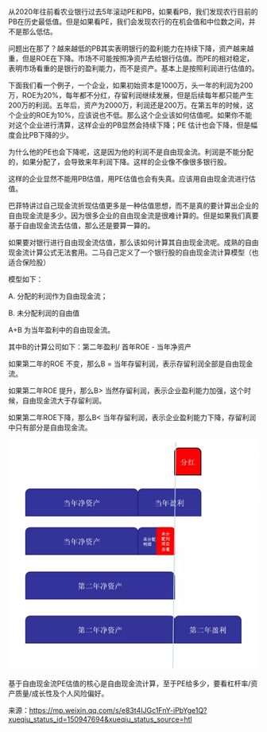 从2020年往前看农业银行过去5年滚动PE和PB，如果看PB，我们发现农行目前的PB在历史最低值。但是如果看PE，我们会发现农行的在机会值和中位数之间，并不是那么低估。



问题出在那了？越来越低的PB其实表明银行的盈利能力在持续下降，资产越来越重，但是ROE在下降。市场不可能按照净资产去给银行估值。而PE的相对稳定，表明市场看重的是银行的盈利能力，而不是资产。基本上是按照利润进行估值的。



下面我们看一个例子，一个企业，如果初始资本是1000万，头一年的利润为200万，ROE为20%，每年都不分红，存留利润继续发展，但是后续每年都只能产生200万的利润。五年后，资产为2000万，利润还是200万。在第五年的时候，这个企业的ROE为10%，应该说也不低。那么这个企业该如何估值呢。如果你不能对这个企业进行清算，这样企业的PB显然会持续下降；PE 估计也会下降，但是幅度会比PB下降的少。



为什么他的PE也会下降呢，这是因为他的利润不是自由现金流。利润是不能分配的，如果分配了，会导致来年利润下降。这样的企业像不像很多银行股。



这样的企业显然不能用PB估值，用PE估值也会有失真。应该用自由现金流进行估值。



巴菲特讲过自己现金流折现估值更多是一种估值思想，而不是真的要计算出企业的自由现金流是多少。因为很多企业的自由现金流是很难计算的。但是如果我们真要基于自由现金流去估值，那么还是要算一算的。



如果要对银行进行自由现金流估值，那么该如何计算其自由现金流呢。成熟的自由现金流计算公式无法套用。二马自己定义了一个银行股的自由现金流计算模型（也适合保险股）



模型如下：

A. 分配的利润作为自由现金流；

B. 未分配利润的自由值

A+B 为当年盈利中的自由现金流。



其中B的计算公司如下：第二年盈利/ 首年ROE - 当年净资产

如果第二年的ROE 不变，那么B = 当年存留利润，表示存留利润全部是自由现金流。



如果第二年ROE 提升，那么B> 当然存留利润，表示企业盈利能力加强，这个时候，自由现金流大于存留利润。



如果第二年ROE下降，那么B< 当年存留利润，表示企业盈利能力下降，存留利润中只有部分是自由现金流。

![银行估值图](images/640.webp)



基于自由现金流PE估值的核心是自由现金流计算，至于PE给多少，要看杠杆率/资产质量/成长性及个人风险偏好。



来源：https://mp.weixin.qq.com/s/e83t4IJGc1FnY-iPbYge1Q?xueqiu_status_id=150947694&xueqiu_status_source=htl